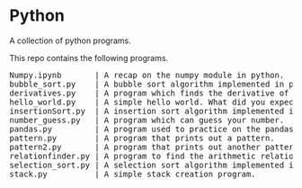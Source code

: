 # Python
A collection of python programs.

This repo contains the following programs.

<pre>
Numpy.ipynb       | A recap on the numpy module in python.
bubble_sort.py    | A bubble sort algorithm implemented in python.
derivatives.py    | A program which finds the derivative of a number.
hello_world.py    | A simple hello world. What did you expect?
insertionSort.py  | A insertion sort algorithm implemented in python.
number_guess.py   | A program which can guess your number.
pandas.py         | A program used to practice on the pandas module in python.
pattern.py        | A program that prints out a pattern.
pattern2.py       | A program that prints out another pattern, in a triangle.
relationfinder.py | A program to find the arithmetic relation between 5 numbers.
selection_sort.py | A selection sort algorithm implemented in python.
stack.py          | A simple stack creation program.
</pre>
